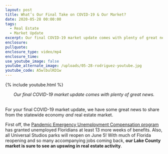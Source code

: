```yaml
---
layout: post
title: What’s Our Final Take on COVID-19 & Our Market?
date: 2020-05-28 00:00:00
tags:
  - Real Estate
  - Market Update
excerpt: Our final COVID-19 market update comes with plenty of great news.
enclosure:
pullquote:
enclosure_type: video/mp4
enclosure_time:
use_youtube_image: false
youtube_alternate_image: /uploads/05-28-rodriguez-youtube.jpg
youtube_code: A5wlbulKD1w
---
```


{% include youtube.html %}

<center><em>Our final COVID-19 market update comes with plenty of great news.</em></center>

<br>For your final COVID-19 market update, we have some great news to share from the statewide economy *and* real estate market.

First off, the <u><a target="_blank" href="https://floridajobs.org/cares-act">Pandemic Emergency Unemployment Compensation program</a></u> has granted unemployed Floridians at least 13 more weeks of benefits. Also, all Universal Studios parks will reopen on June 5\! With much of Florida reopening and so many accompanying jobs coming back, **our Lake County market is sure to see an upswing in real estate activity**.